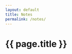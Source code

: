 ```yaml
---
layout: default
title: Notes
permalink: /notes/
---
```


<h1><strong>{{ page.title }}</strong></h1>
